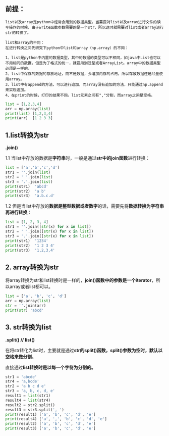 ## 前提：
```
list以及array是python中经常会用到的数据类型，当需要对list以及array进行文件的读写操作的时候，由于write函数参数需要的是一个str，所以这时就需要对list或者array进行str的转换了。

list和array的不同：
在进行转换之间先研究下python中list和array（np.array）的不同：

1、list是python中内置的数据类型，其中的数据的类型可以不相同，如java中List也可以不用相同的数据，但是为了格式的统一，就要用到泛型或者ArrayList。array中的数据类型必须是一样的。
2、list中保存的数据的存放地址，而不是数据，会增加内存的占用，所以存放数据还是尽量使用array。
3、list中有append的方法，可以进行追加，而array没有追加的方法，只能通过np.append来实现追加。
4、在print的时候，打印的结果不同。list元素之间有","分割，而array之间是空格。
```
```python
list = [1,2,3,4]
arr = np.array(list)
print(list) [1,2,3,4]
print(arr)  [1 2 3 3]
```
## 1.list转换为str  

**.join()**

1.1 当list中存放的数据是**字符串**时，一般是通过**str中的join函数**进行转换：

```python
list = ['a','b','c','d']
str1 = ''.join(list)
str2 = ' '.join(list)
str3 = '.'.join(list)
print(str1)  'abcd'
print(str2)  'a b'
print(str3)  'a.b.c.d'
```

1.2 但是当list中存放的**数据是整型数据或者数字**的话，需要先将**数据转换为字符串再进行转换**：

```python
list = [1, 2, 3, 4]
str1 = ''.join([str(x) for x in list])
str2 = ' '.join([str(x) for x in list])
str3 = '.'.join([str(x) for x in list])
print(str1)  '1234'
print(str2)  '1 2 3 4'
print(str3)  '1,2,3,4'
```

## 2. array转换为str

将array转换为str和list转换时是一样的，**join()函数中的参数是一个iterator**，所以array或者list都可以。

```python
list = ['a', 'b', 'c', 'd']
arr = np.array(list)
str = ''.join(arr)
print(str) 'abcd'
```

## 3. str转换为list 

**.split() // list()**

在将str转化为list时，主要就是通过**str的split()函数，split()参数为空时，默认以空格来做分割**。

直接通过**list转换时是以每一个字符为分割的。**

```python
str1 = 'abcde'
str4 = 'a,bcde'
str2 = 'a b c d e'
str3 = 'a, b, c, d, e'
result1 = list(str1)
result4 = list(str4)
result2 = str2.split()
result3 = str3.split(', ')
print(result1) ['a', 'b', 'c', 'd', 'e']
print(result4) ['a', ',', 'b', 'c', 'd', 'e']
print(result2) ['a', 'b', 'c', 'd', 'e']
print(result3) ['a', 'b', 'c', 'd', 'e']
```
